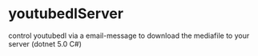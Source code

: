 # youtubedlServer
control youtubedl via a email-message to download the mediafile to your server (dotnet 5.0 C#)

